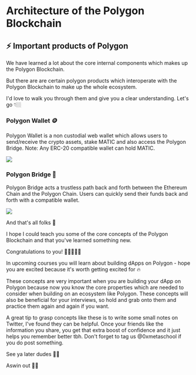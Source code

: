 Architecture of the Polygon Blockchain
======================================

⚡️ Important products of Polygon
--------------------------------------------------

We have learned a lot about the core internal components which makes up the Polygon Blockchain.

But there are are certain polygon products which interoperate with the Polygon Blockchain to make up the whole ecosystem. 

I'd love to walk you through them and give you a clear understanding. Let's go 👇🏼

### Polygon Wallet 🪙

Polygon Wallet is a non custodial web wallet which allows users to send/receive the crypto assets, stake MATIC and also access the Polygon Bridge. Note: Any ERC-20 compatible wallet can hold MATIC. 

![](https://metaschool.s3-ap-southeast-1.amazonaws.com/images/PmWZCBiSosSf0GvFwDNouhIpEMRLPEMlfcvywYGb.jpg)

### Polygon Bridge 🌉

Polygon Bridge acts a trustless path back and forth between the Ethereum Chain and the Polygon Chain. Users can quickly send their funds back and forth with a compatible wallet. 

![](https://metaschool.s3-ap-southeast-1.amazonaws.com/images/0EXHIKjPD5eru4tcVOcQDBwLLJ3wzbE7wRYS4mNx.png)

And that's all folks 🎯

I hope I could teach you some of the core concepts of the Polygon Blockchain and that you've learned something new. 

Congratulations to you! 🎉🎉🎉🎉🎉

In upcoming courses you will learn about building dApps on Polygon - hope you are excited because it's worth getting excited for 🔥

These concepts are very important when you are building your dApp on Polygon because now you know the core properties which are needed to consider when building on an ecosystem like Polygon. These concepts will also be beneficial for your interviews, so hold and grab onto them and practice them again and again if you want. 

A great tip to grasp concepts like these is to write some small notes on Twitter, I've found they can be helpful. Once your friends like the information you share, you get that extra boost of confidence and it just helps you remember better tbh. Don't forget to tag us @0xmetaschool if you do post something. 

See ya later dudes 👋🏼

Aswin out ✌🏼